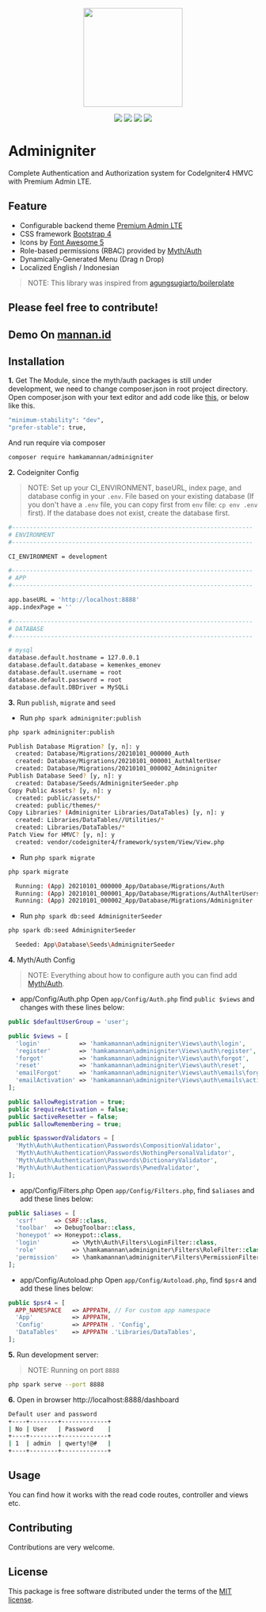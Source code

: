 <p align="center"><img src="https://codeigniter.com/assets/images/codeigniter4logo.png" width="200"></p>

<p align="center">
<a href="https://packagist.org/packages/hamkamannan/adminigniter"><img src="https://poser.pugx.org/hamkamannan/adminigniter/version"></a>
<a href="https://packagist.org/packages/hamkamannan/adminigniter"><img src="https://img.shields.io/badge/Package-hamkamannan%2Fadminigniter-light.svg"></a>
<a href="https://packagist.org/packages/hamkamannan/adminigniter"><img src="https://poser.pugx.org/hamkamannan/adminigniter/downloads"</img></a>
<a href="https://github.com/hamkamannan/adminigniter/blob/master/LICENSE.md"><img src="https://img.shields.io/github/license/hamkamannan/adminigniter"></a>
</p>


Adminigniter
=====================================
Complete Authentication and Authorization system for CodeIgniter4 HMVC with Premium Admin LTE.

Feature
-------
* Configurable backend theme [Premium Admin LTE](https://dashboardpack.com/)
* CSS framework [Bootstrap 4](https://getbootstrap.com/)
* Icons by [Font Awesome 5](https://fontawesome.com/)
* Role-based permissions (RBAC) provided by [Myth/Auth](https://github.com/lonnieezell/myth-auth)
* Dynamically-Generated Menu (Drag n Drop)
* Localized English / Indonesian

> NOTE: This library was inspired from [agungsugiarto/boilerplate](https://packagist.org/packages/agungsugiarto/boilerplate)

Please feel free to contribute!
------------------------------------------------------------

Demo On [mannan.id](https://mannan.id/)
-------------------------------------------------------------


Installation
------------

**1.** Get The Module, since the myth/auth packages is still under development, we need to change composer.json in root project directory. Open composer.json with your text editor and add code like [this](https://github.com/hamkamannan/adminigniter/blob/master/composer.json#L29-L30), or below like this.

```bash
"minimum-stability": "dev",
"prefer-stable": true,
```

And run require via composer

```bash
composer require hamkamannan/adminigniter
```

**2.** Codeigniter Config
> NOTE: Set up your CI_ENVIRONMENT, baseURL, index page, and database config in your `.env`.
File based on your existing database (If you don't have a `.env` file, you can copy first from `env` file: `cp env .env` first). 
If the database does not exist, create the database first.

```bash
#--------------------------------------------------------------------
# ENVIRONMENT
#--------------------------------------------------------------------

CI_ENVIRONMENT = development

#--------------------------------------------------------------------
# APP
#--------------------------------------------------------------------

app.baseURL = 'http://localhost:8888'
app.indexPage = ''

#--------------------------------------------------------------------
# DATABASE
#--------------------------------------------------------------------

# mysql
database.default.hostname = 127.0.0.1
database.default.database = kemenkes_emonev
database.default.username = root
database.default.password = root
database.default.DBDriver = MySQLi
```

**3.** Run `publish`, `migrate` and `seed`

* Run `php spark adminigniter:publish`
```bash
php spark adminigniter:publish

Publish Database Migration? [y, n]: y
  created: Database/Migrations/20210101_000000_Auth
  created: Database/Migrations/20210101_000001_AuthAlterUser
  created: Database/Migrations/20210101_000002_Adminigniter
Publish Database Seed? [y, n]: y
  created: Database/Seeds/AdminigniterSeeder.php
Copy Public Assets? [y, n]: y
  created: public/assets/*
  created: public/themes/*
Copy Libraries? (Adminigniter Libraries/DataTables) [y, n]: y
  created: Libraries/DataTables//Utilities/*
  created: Libraries/DataTables/*
Patch View for HMVC? [y, n]: y
  created: vendor/codeigniter4/framework/system/View/View.php
```

* Run `php spark migrate`
```bash
php spark migrate

  Running: (App) 20210101_000000_App/Database/Migrations/Auth
  Running: (App) 20210101_000001_App/Database/Migrations/AuthAlterUsers
  Running: (App) 20210101_000002_App/Database/Migrations/Adminigniter
```

* Run `php spark db:seed AdminigniterSeeder`
```bash
php spark db:seed AdminigniterSeeder

  Seeded: App\Database\Seeds\AdminigniterSeeder
```

**4.** Myth/Auth Config 
> NOTE: Everything about how to configure auth you can find add [Myth/Auth](https://github.com/lonnieezell/myth-auth).

* app/Config/Auth.php
Open `app/Config/Auth.php` find `public $views` and changes with these lines below:
```php
public $defaultUserGroup = 'user';

public $views = [
  'login'           => 'hamkamannan\adminigniter\Views\auth\login',
  'register'        => 'hamkamannan\adminigniter\Views\auth\register',
  'forgot'          => 'hamkamannan\adminigniter\Views\auth\forgot',
  'reset'           => 'hamkamannan\adminigniter\Views\auth\reset',
  'emailForgot'     => 'hamkamannan\adminigniter\Views\auth\emails\forgot',
  'emailActivation' => 'hamkamannan\adminigniter\Views\auth\emails\activation',
];

public $allowRegistration = true;
public $requireActivation = false; 
public $activeResetter = false;
public $allowRemembering = true;

public $passwordValidators = [
  'Myth\Auth\Authentication\Passwords\CompositionValidator',
  'Myth\Auth\Authentication\Passwords\NothingPersonalValidator',
  'Myth\Auth\Authentication\Passwords\DictionaryValidator',
  'Myth\Auth\Authentication\Passwords\PwnedValidator',
];

```

* app/Config/Filters.php
Open `app/Config/Filters.php`, find `$aliases` and add these lines below:
```php
public $aliases = [
  'csrf'     => CSRF::class,
  'toolbar'  => DebugToolbar::class,
  'honeypot' => Honeypot::class,
  'login'         => \Myth\Auth\Filters\LoginFilter::class,
  'role'          => \hamkamannan\adminigniter\Filters\RoleFilter::class,
  'permission'    => \hamkamannan\adminigniter\Filters\PermissionFilter::class,
];
```

* app/Config/Autoload.php
Open `app/Config/Autoload.php`, find `$psr4` and add these lines below:
```php
public $psr4 = [
  APP_NAMESPACE   => APPPATH, // For custom app namespace
  'App'           => APPPATH,
  'Config'        => APPPATH . 'Config',
  'DataTables'    => APPPATH .'Libraries/DataTables',
];
```

**5.** Run development server:
> NOTE: Running on port `8888` 

```bash
php spark serve --port 8888
```

**6.** Open in browser http://localhost:8888/dashboard
```bash
Default user and password
+----+--------+-------------+
| No | User   | Password    |
+----+--------+-------------+
| 1  | admin  | qwerty!@#   |
+----+--------+-------------+
```

Usage
-----
You can find how it works with the read code routes, controller and views etc.

Contributing
------------
Contributions are very welcome.

License
-------

This package is free software distributed under the terms of the [MIT license](LICENSE.md).


